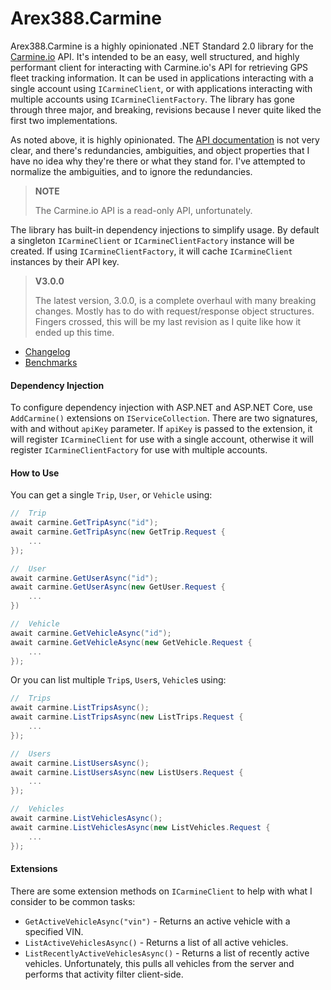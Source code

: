 ﻿# Arex388.Carmine
Arex388.Carmine is a highly opinionated .NET Standard 2.0 library for the [Carmine.io](https://carmine.io) API. It's intended to be an easy, well structured, and highly performant client for interacting with Carmine.io's API for retrieving GPS fleet tracking information. It can be used in applications interacting with a single account using `ICarmineClient`, or with applications interacting with multiple accounts using `ICarmineClientFactory`. The library has gone through three major, and breaking, revisions because I never quite liked the first two implementations.

As noted above, it is highly opinionated. The [API documentation](https://api.carmine.io/v2/docs) is not very clear, and there's redundancies, ambiguities, and object properties that I have no idea why they're there or what they stand for. I've attempted to normalize the ambiguities, and to ignore the redundancies.

> **NOTE**
>
> The Carmine.io API is a read-only API, unfortunately.

The library has built-in dependency injections to simplify usage. By default a singleton `ICarmineClient` or `ICarmineClientFactory` instance will be created. If using `ICarmineClientFactory`, it will cache `ICarmineClient` instances by their API key.

> **V3.0.0**
>
> The latest version, 3.0.0, is a complete overhaul with many breaking changes. Mostly has to do with request/response object structures. Fingers crossed, this will be my last revision as I quite like how it ended up this time.

- [Changelog](CHANGELOG.md)
- [Benchmarks](BENCHMARKS.md)



#### Dependency Injection

To configure dependency injection with ASP.NET and ASP.NET Core, use `AddCarmine()` extensions on `IServiceCollection`. There are two signatures, with and without `apiKey` parameter. If `apiKey` is passed to the extension, it will register `ICarmineClient` for use with a single account, otherwise it will register `ICarmineClientFactory` for use with multiple accounts.



#### How to Use

You can get a single `Trip`, `User`, or `Vehicle` using:

```c#
//	Trip
await carmine.GetTripAsync("id");
await carmine.GetTripAsync(new GetTrip.Request {
    ...
});

//	User
await carmine.GetUserAsync("id");
await carmine.GetUserAsync(new GetUser.Request {
    ...
})

//	Vehicle
await carmine.GetVehicleAsync("id");
await carmine.GetVehicleAsync(new GetVehicle.Request {
    ...
});
```

Or you can list multiple `Trip`s, `User`s, `Vehicle`s using:

```c#
//	Trips
await carmine.ListTripsAsync();
await carmine.ListTripsAsync(new ListTrips.Request {
    ...
});

//	Users
await carmine.ListUsersAsync();
await carmine.ListUsersAsync(new ListUsers.Request {
    ...
});

//	Vehicles
await carmine.ListVehiclesAsync();
await carmine.ListVehiclesAsync(new ListVehicles.Request {
    ...
});
```



#### Extensions

There are some extension methods on `ICarmineClient` to help with what I consider to be common tasks:

- `GetActiveVehicleAsync("vin")` - Returns an active vehicle with a specified VIN.
- `ListActiveVehiclesAsync()` - Returns a list of all active vehicles.
- `ListRecentlyActiveVehiclesAsync()` - Returns a list of recently active vehicles. Unfortunately, this pulls all vehicles from the server and performs that activity filter client-side.